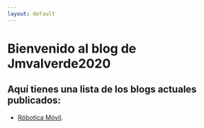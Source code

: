 ```yaml
---
layout: default
---
```


# Bienvenido al blog de Jmvalverde2020

## Aquí tienes una lista de los blogs actuales publicados:

* [Róbotica Móvil]("https://jmvalverde2020.github.io/robotica_movil_blog").
